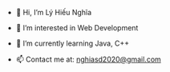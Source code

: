 - 👋 Hi, I’m Lý Hiếu Nghĩa
- 👀 I’m interested in Web Development
- 🌱 I’m currently learning Java, C++

- 📫 Contact me at: nghiasd2020@gmail.com

